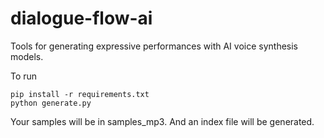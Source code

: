# dialogue-flow-ai
Tools for generating expressive performances with AI voice synthesis models. 

To run 

```
pip install -r requirements.txt
python generate.py
```

Your samples will be in samples_mp3. And an index file will be generated. 
